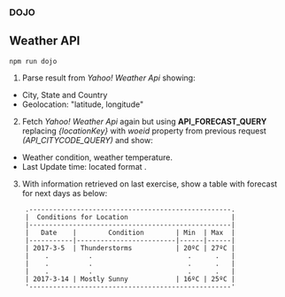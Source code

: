 ### DOJO ###

## Weather API ##

```shell
npm run dojo
```

1. Parse result from _Yahoo! Weather Api_ showing:
  * City, State and Country
  * Geolocation: "latitude, longitude"

2. Fetch _Yahoo! Weather Api_ again but using **API_FORECAST_QUERY** replacing _{locationKey}_ with _woeid_ property from previous request _(API_CITYCODE_QUERY)_ and show:
  * Weather condition, weather temperature.
  * Last Update time: located format .

3. With information retrieved on last exercise, show a table with forecast for next days as below:
```
    .---------------------------------------------------.
    |  Conditions for Location                          |
    |---------------------------------------------------|
    |   Date    |        Condition        | Min  | Max  |
    |-----------|-------------------------|------|------|
    | 2017-3-5  | Thunderstorms           | 20ºC | 27ºC |
    |    .          .                        .      .   |
    |    .          .                        .      .   |
    |    .          .                        .      .   |
    | 2017-3-14 | Mostly Sunny            | 16ºC | 25ºC |
    '---------------------------------------------------'
```
